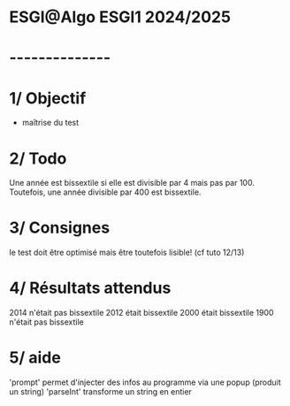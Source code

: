 # ESGI@Algo ESGI1 2024/2025
# --------------
# 1/ Objectif
- maîtrise du test

# 2/ Todo
Une année est bissextile si elle est divisible par 4 mais pas par 100.
Toutefois, une année divisible par 400 est bissextile.

# 3/ Consignes
le test doit être optimisé mais être toutefois lisible!
(cf tuto 12/13)

# 4/ Résultats attendus
2014 n'était pas bissextile
2012 était bissextile
2000 était bissextile
1900 n'était pas bissextile

# 5/ aide
'prompt' permet d'injecter des infos au programme via une popup (produit un string)
'parseInt' transforme un string en entier